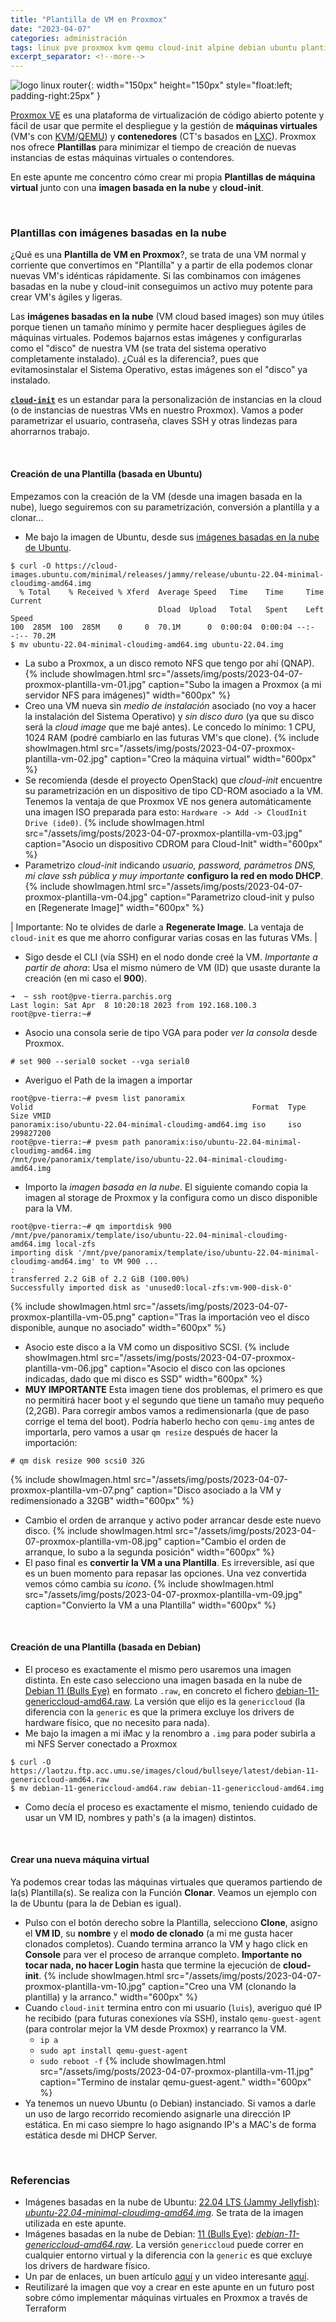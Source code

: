 ```yaml
---
title: "Plantilla de VM en Proxmox"
date: "2023-04-07"
categories: administración
tags: linux pve proxmox kvm qemu cloud-init alpine debian ubuntu plantilla virtualización
excerpt_separator: <!--more-->
---
```



![logo linux router](/assets/img/posts/logo-proxmox-plantilla.svg){: width="150px" height="150px" style="float:left; padding-right:25px" }

[Proxmox VE](https://www.proxmox.com/en/proxmox-ve) es una plataforma de virtualización de código abierto potente y fácil de usar que permite el despliegue y la gestión de **máquinas virtuales** (VM's con [KVM](https://www.linux-kvm.org/page/Main_Page)/[QEMU](https://www.qemu.org)) y **contenedores** (CT's basados en [LXC](https://linuxcontainers.org/lxc/introduction/)). Proxmox nos ofrece **Plantillas** para minimizar el tiempo de creación de nuevas instancias de estas máquinas virtuales o contendores.

En este apunte me concentro cómo crear mi propia **Plantillas de máquina virtual** junto con una **imagen basada en la nube** y **cloud-init**.


<br clear="left"/>
<!--more-->

### Plantillas con imágenes basadas en la nube

¿Qué es una **Plantilla de VM en Proxmox**?, se trata de una VM normal y corriente que convertimos en "Plantilla" y a partir de ella podemos clonar nuevas VM's idénticas rápidamente. Si las combinamos con imágenes basadas en la nube y cloud-init conseguimos un activo muy potente para crear VM's ágiles y ligeras.

Las **imágenes basadas en la nube** (VM cloud based images) son muy útiles porque tienen un tamaño mínimo y permite hacer despliegues ágiles de máquinas virtuales. Podemos bajarnos estas imágenes y configurarlas como el "disco" de nuestra VM (se trata del sistema operativo completamente instalado). ¿Cuál es la diferencia?, pues que evitamosinstalar el Sistema Operativo, estas imágenes son el "disco" ya instalado. 

**[`cloud-init`](https://cloud-init.io)** es un estandar para la personalización de instancias en la cloud (o de instancias de nuestras VMs en nuestro Proxmox). Vamos a poder parametrizar el usuario, contraseña, claves SSH y otras lindezas para ahorrarnos trabajo.

<br/>

#### Creación de una Plantilla (basada en Ubuntu)

Empezamos con la creación de la VM (desde una imagen basada en la nube), luego seguiremos con su parametrización, conversión a plantilla y a clonar...

- Me bajo la imagen de Ubuntu, desde sus [imágenes basadas en la nube de Ubuntu](https://cloud-images.ubuntu.com/minimal/releases/jammy/release/).
```console
$ curl -O https://cloud-images.ubuntu.com/minimal/releases/jammy/release/ubuntu-22.04-minimal-cloudimg-amd64.img
  % Total    % Received % Xferd  Average Speed   Time    Time     Time  Current
                                 Dload  Upload   Total   Spent    Left  Speed
100  285M  100  285M    0     0  70.1M      0  0:00:04  0:00:04 --:--:-- 70.2M
$ mv ubuntu-22.04-minimal-cloudimg-amd64.img ubuntu-22.04.img
```
- La subo a Proxmox, a un disco remoto NFS que tengo por ahí (QNAP).
{% include showImagen.html
    src="/assets/img/posts/2023-04-07-proxmox-plantilla-vm-01.jpg"
    caption="Subo la imagen a Proxmox (a mi servidor NFS para imágenes)"
    width="600px"
    %}
- Creo una VM nueva sin *medio de instalación* asociado (no voy a hacer la instalación del Sistema Operativo) y *sin disco duro* (ya que su disco será la *cloud image* que me bajé antes). Le concedo lo mínimo: 1 CPU, 1024 RAM (podré cambiarlo en las futuras VM's que clone).
{% include showImagen.html
    src="/assets/img/posts/2023-04-07-proxmox-plantilla-vm-02.jpg"
    caption="Creo la máquina virtual"
    width="600px"
    %}
- Se recomienda (desde el proyecto OpenStack) que *cloud-init* encuentre su parametrización en un dispositivo de tipo CD-ROM asociado a la VM. Tenemos la ventaja de que Proxmox VE nos genera automáticamente una imagen ISO preparada para esto: `Hardware -> Add -> CloudInit Drive (ide0)`.
{% include showImagen.html
    src="/assets/img/posts/2023-04-07-proxmox-plantilla-vm-03.jpg"
    caption="Asocio un dispositivo CDROM para Cloud-Init"
    width="600px"
    %}
- Parametrizo *cloud-init* indicando *usuario, password, parámetros DNS, mi clave ssh pública y muy importante* **configuro la red en modo DHCP**. 
{% include showImagen.html
    src="/assets/img/posts/2023-04-07-proxmox-plantilla-vm-04.jpg"
    caption="Parametrizo cloud-init y pulso en [Regenerate Image]"
    width="600px"
    %}

| Importante: No te olvides de darle a **Regenerate Image**. La ventaja de `cloud-init` es que me ahorro configurar varias cosas en las futuras VMs. |

- Sigo desde el CLI (vía SSH) en el nodo donde creé la VM. *Importante a partir de ahora*: Usa el mismo número de VM (ID) que usaste durante la creación (en mi caso el **900**).
```console
➜  ~ ssh root@pve-tierra.parchis.org
Last login: Sat Apr  8 10:20:18 2023 from 192.168.100.3
root@pve-tierra:~#
```
- Asocio una consola serie de tipo VGA para poder *ver la consola* desde Proxmox.
```console
# set 900 --serial0 socket --vga serial0
```
- Averiguo el Path de la imagen a importar
```console
root@pve-tierra:~# pvesm list panoramix
Volid                                                 Format  Type           Size VMID
panoramix:iso/ubuntu-22.04-minimal-cloudimg-amd64.img iso     iso       299827200
root@pve-tierra:~# pvesm path panoramix:iso/ubuntu-22.04-minimal-cloudimg-amd64.img
/mnt/pve/panoramix/template/iso/ubuntu-22.04-minimal-cloudimg-amd64.img
```
- Importo la *imagen basada en la nube*. El siguiente comando copia la imagen al storage de Proxmox y la configura como un disco disponible para la VM. 
```console
root@pve-tierra:~# qm importdisk 900 /mnt/pve/panoramix/template/iso/ubuntu-22.04-minimal-cloudimg-amd64.img local-zfs
importing disk '/mnt/pve/panoramix/template/iso/ubuntu-22.04-minimal-cloudimg-amd64.img' to VM 900 ...
:
transferred 2.2 GiB of 2.2 GiB (100.00%)
Successfully imported disk as 'unused0:local-zfs:vm-900-disk-0'
```
{% include showImagen.html
    src="/assets/img/posts/2023-04-07-proxmox-plantilla-vm-05.png"
    caption="Tras la importación veo el disco disponible, aunque no asociado"
    width="600px"
    %}
- Asocio este disco a la VM como un dispositivo SCSI.
{% include showImagen.html
    src="/assets/img/posts/2023-04-07-proxmox-plantilla-vm-06.jpg"
    caption="Asocio el disco con las opciones indicadas, dado que mi disco es SSD"
    width="600px"
    %}  
- **MUY IMPORTANTE** Esta imagen tiene dos problemas, el primero es que no permitirá hacer boot y el segundo que tiene un tamaño muy pequeño (2,2GB). Para corregir ambos vamos a redimensionarla (que de paso corrige el tema del boot). Podría haberlo hecho con `qemu-img` antes de importarla, pero vamos a usar `qm resize` después de hacer la importación:
```console
# qm disk resize 900 scsi0 32G
```
{% include showImagen.html
    src="/assets/img/posts/2023-04-07-proxmox-plantilla-vm-07.png"
    caption="Disco asociado a la VM y redimensionado a 32GB"
    width="600px"
    %}  
- Cambio el orden de arranque y activo poder arrancar desde este nuevo disco.
{% include showImagen.html
    src="/assets/img/posts/2023-04-07-proxmox-plantilla-vm-08.jpg"
    caption="Cambio el orden de arranque, lo subo a la segunda posición"
    width="600px"
    %}  
- El paso final es **convertir la VM a una Plantilla**. Es irreversible, así que es un buen momento para repasar las opciones. Una vez convertida vemos cómo cambia su *icono*.
{% include showImagen.html
    src="/assets/img/posts/2023-04-07-proxmox-plantilla-vm-09.jpg"
    caption="Convierto la VM a una Plantilla"
    width="600px"
    %}  



<br />

#### Creación de una Plantilla (basada en Debian)

- El proceso es exactamente el mismo pero usaremos una imagen distinta. En este caso selecciono una imagen basada en la nube de [Debian 11 (Bulls Eye)](https://cloud.debian.org/images/cloud/) en formato `.raw`, en concreto el fichero [debian-11-genericcloud-amd64.raw](https://laotzu.ftp.acc.umu.se/images/cloud/bullseye/latest/debian-11-genericcloud-amd64.raw). La versión que elijo es la `genericcloud` (la diferencia con la `generic` es que la primera excluye los drivers de hardware físico, que no necesito para nada).
- Me bajo la imagen a mi iMac y la renombro a `.img` para poder subirla a mi NFS Server conectado a Proxmox
```console
$ curl -O https://laotzu.ftp.acc.umu.se/images/cloud/bullseye/latest/debian-11-genericcloud-amd64.raw
$ mv debian-11-genericcloud-amd64.raw debian-11-genericcloud-amd64.img
```
- Como decía el proceso es exactamente el mismo, teniendo cuidado de usar un VM ID, nombres y path's (a la imagen) distintos.

<br/>

#### Crear una nueva máquina virtual

Ya podemos crear todas las máquinas virtuales que queramos partiendo de la(s) Plantilla(s). Se realiza con la Función **Clonar**. Veamos un ejemplo con la de Ubuntu (para la de Debian es igual).

- Pulso con el botón derecho sobre la Plantilla, selecciono **Clone**, asigno el **VM ID**, su **nombre** y el **modo de clonado** (a mi me gusta hacer clonados completos). Cuando termina arranco la VM y hago click en **Console** para ver el proceso de arranque completo. **Importante no tocar nada, no hacer Login** hasta que termine la ejecución de **cloud-init**.
{% include showImagen.html
    src="/assets/img/posts/2023-04-07-proxmox-plantilla-vm-10.jpg"
    caption="Creo una VM (clonando la plantilla) y la arranco."
    width="600px"
    %}  
- Cuando `cloud-init` termina entro con mi usuario (`luis`), averiguo qué IP he recibido (para futuras conexiones vía SSH), instalo `qemu-guest-agent` (para controlar mejor la VM desde Proxmox) y rearranco la VM.
  - `ip a`
  - `sudo apt install qemu-guest-agent`
  - `sudo reboot -f`
{% include showImagen.html
    src="/assets/img/posts/2023-04-07-proxmox-plantilla-vm-11.jpg"
    caption="Termino de instalar qemu-guest-agent."
    width="600px"
    %}
- Ya tenemos un nuevo Ubuntu (o Debian) instanciado. Si vamos a darle un uso de largo recorrido recomiendo asignarle una dirección IP estática. En mi caso siempre lo hago asignando IP's a MAC's de forma estática desde mi DHCP Server.

<br />

### Referencias

- Imágenes basadas en la nube de Ubuntu: [22.04 LTS (Jammy Jellyfish)](https://cloud-images.ubuntu.com/minimal/releases/jammy/release/): *[ubuntu-22.04-minimal-cloudimg-amd64.img](https://cloud-images.ubuntu.com/minimal/releases/jammy/release/ubuntu-22.04-minimal-cloudimg-amd64.img)*. Se trata de la imagen utilizada en este apunte.
- Imágenes basadas en la nube de Debian: [11 (Bulls Eye)](https://cloud.debian.org/images/cloud/): *[debian-11-genericcloud-amd64.raw](https://laotzu.ftp.acc.umu.se/images/cloud/bullseye/latest/debian-11-genericcloud-amd64.raw)*. La versión `genericcloud` puede correr en cualquier entorno virtual y la diferencia con la `generic` es que excluye los drivers de hardware físico.
- Un par de enlaces, un buen artículo [aquí](https://codingpackets.com/blog/proxmox-import-and-use-cloud-images/) y un video interesante [aquí](https://www.learnlinux.tv/proxmox-ve-how-to-build-an-ubuntu-22-04-template-updated-method/).
- Reutilizaré la imagen que voy a crear en este apunte en un futuro post sobre cómo implementar máquinas virtuales en Proxmox a través de Terraform